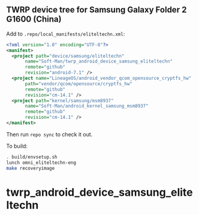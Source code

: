 ## TWRP device tree for Samsung Galaxy Folder 2 G1600 (China)

Add to `.repo/local_manifests/eliteltechn.xml`:

```xml
<?xml version="1.0" encoding="UTF-8"?>
<manifest>
  <project path="device/samsung/eliteltechn"
	   name="Soft-Man/twrp_android_device_samsung_eliteltechn"
	   remote="github"
	   revision="android-7.1" />
  <project name="LineageOS/android_vendor_qcom_opensource_cryptfs_hw"
	   path="vendor/qcom/opensource/cryptfs_hw"
	   remote="github"
	   revision="cm-14.1" />
  <project path="kernel/samsung/msm8937"
	   name="Soft-Man/android_kernel_samsung_msm8937"
	   remote="github"
	   revision="cm-14.1" />
</manifest>
```

Then run `repo sync` to check it out.

To build:

```sh
. build/envsetup.sh
lunch omni_eliteltechn-eng
make recoveryimage
```
# twrp_android_device_samsung_eliteltechn
